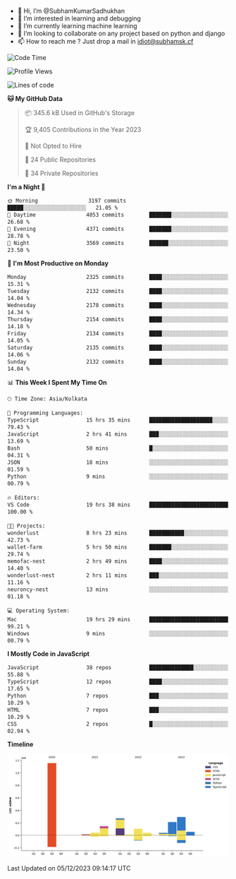 - 👋 Hi, I’m @SubhamKumarSadhukhan
- 👀 I’m interested in learning and debugging
- 🌱 I’m currently learning machine learning
- 💞️ I’m looking to collaborate on any project based on python and django
- 📫 How to reach me ?
      Just drop a mail in idiot@subhamsk.cf

<!---
SubhamKumarSadhukhan/SubhamKumarSadhukhan is a ✨ special ✨ repository because its `README.md` (this file) appears on your GitHub profile.
You can click the Preview link to take a look at your changes.
--->


<!--START_SECTION:waka-->
![Code Time](http://img.shields.io/badge/Code%20Time-1%2C759%20hrs%2035%20mins-blue)

![Profile Views](http://img.shields.io/badge/Profile%20Views-0-blue)

![Lines of code](https://img.shields.io/badge/From%20Hello%20World%20I%27ve%20Written-2.4%20million%20lines%20of%20code-blue)

**🐱 My GitHub Data** 

> 📦 345.6 kB Used in GitHub's Storage 
 > 
> 🏆 9,405 Contributions in the Year 2023
 > 
> 🚫 Not Opted to Hire
 > 
> 📜 24 Public Repositories 
 > 
> 🔑 34 Private Repositories 
 > 
**I'm a Night 🦉** 

```text
🌞 Morning                3197 commits        █████░░░░░░░░░░░░░░░░░░░░   21.05 % 
🌆 Daytime                4053 commits        ███████░░░░░░░░░░░░░░░░░░   26.68 % 
🌃 Evening                4371 commits        ███████░░░░░░░░░░░░░░░░░░   28.78 % 
🌙 Night                  3569 commits        ██████░░░░░░░░░░░░░░░░░░░   23.50 % 
```
📅 **I'm Most Productive on Monday** 

```text
Monday                   2325 commits        ████░░░░░░░░░░░░░░░░░░░░░   15.31 % 
Tuesday                  2132 commits        ████░░░░░░░░░░░░░░░░░░░░░   14.04 % 
Wednesday                2178 commits        ████░░░░░░░░░░░░░░░░░░░░░   14.34 % 
Thursday                 2154 commits        ████░░░░░░░░░░░░░░░░░░░░░   14.18 % 
Friday                   2134 commits        ████░░░░░░░░░░░░░░░░░░░░░   14.05 % 
Saturday                 2135 commits        ████░░░░░░░░░░░░░░░░░░░░░   14.06 % 
Sunday                   2132 commits        ████░░░░░░░░░░░░░░░░░░░░░   14.04 % 
```


📊 **This Week I Spent My Time On** 

```text
🕑︎ Time Zone: Asia/Kolkata

💬 Programming Languages: 
TypeScript               15 hrs 35 mins      ████████████████████░░░░░   79.43 % 
JavaScript               2 hrs 41 mins       ███░░░░░░░░░░░░░░░░░░░░░░   13.69 % 
Bash                     50 mins             █░░░░░░░░░░░░░░░░░░░░░░░░   04.31 % 
JSON                     18 mins             ░░░░░░░░░░░░░░░░░░░░░░░░░   01.59 % 
Python                   9 mins              ░░░░░░░░░░░░░░░░░░░░░░░░░   00.79 % 

🔥 Editors: 
VS Code                  19 hrs 38 mins      █████████████████████████   100.00 % 

🐱‍💻 Projects: 
wonderlust               8 hrs 23 mins       ███████████░░░░░░░░░░░░░░   42.73 % 
wallet-farm              5 hrs 50 mins       ███████░░░░░░░░░░░░░░░░░░   29.74 % 
memofac-nest             2 hrs 49 mins       ████░░░░░░░░░░░░░░░░░░░░░   14.40 % 
wonderlust-nest          2 hrs 11 mins       ███░░░░░░░░░░░░░░░░░░░░░░   11.16 % 
neuroncy-nest            13 mins             ░░░░░░░░░░░░░░░░░░░░░░░░░   01.18 % 

💻 Operating System: 
Mac                      19 hrs 29 mins      █████████████████████████   99.21 % 
Windows                  9 mins              ░░░░░░░░░░░░░░░░░░░░░░░░░   00.79 % 
```

**I Mostly Code in JavaScript** 

```text
JavaScript               38 repos            ██████████████░░░░░░░░░░░   55.88 % 
TypeScript               12 repos            ████░░░░░░░░░░░░░░░░░░░░░   17.65 % 
Python                   7 repos             ███░░░░░░░░░░░░░░░░░░░░░░   10.29 % 
HTML                     7 repos             ███░░░░░░░░░░░░░░░░░░░░░░   10.29 % 
CSS                      2 repos             █░░░░░░░░░░░░░░░░░░░░░░░░   02.94 % 
```



**Timeline**

![Lines of Code chart](https://raw.githubusercontent.com/SubhamKumarSadhukhan/SubhamKumarSadhukhan/main/assets/bar_graph.png)


 Last Updated on 05/12/2023 09:14:17 UTC
<!--END_SECTION:waka-->
